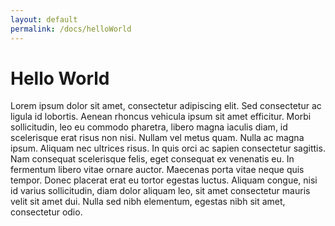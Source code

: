 ```yaml
---
layout: default
permalink: /docs/helloWorld
---
```


# Hello World

Lorem ipsum dolor sit amet, consectetur adipiscing elit. Sed consectetur ac ligula id lobortis. Aenean rhoncus vehicula ipsum sit amet efficitur. Morbi sollicitudin, leo eu commodo pharetra, libero magna iaculis diam, id scelerisque erat risus non nisi. Nullam vel metus quam. Nulla ac magna ipsum. Aliquam nec ultrices risus. In quis orci ac sapien consectetur sagittis. Nam consequat scelerisque felis, eget consequat ex venenatis eu. In fermentum libero vitae ornare auctor. Maecenas porta vitae neque quis tempor. Donec placerat erat eu tortor egestas luctus. Aliquam congue, nisi id varius sollicitudin, diam dolor aliquam leo, sit amet consectetur mauris velit sit amet dui. Nulla sed nibh elementum, egestas nibh sit amet, consectetur odio.
